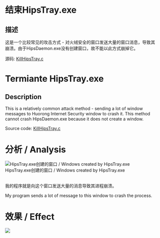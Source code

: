 # 结束HipsTray.exe

## 描述

这是一个比较常见的攻击方式 - 对火绒安全的窗口发送大量的窗口消息，导致其崩溃。由于HipsDaemon.exe没有创建窗口，故不能以此方式崩掉它。

源码: [KillHipsTray.c](KillHipsTray.c)

# Termiante HipsTray.exe

## Description

This is a relatively common attack method - sending a lot of window messages to Huorong Internet Security window to crash it. This method cannot crash HipsDaemon.exe because it does not create a window.

Source code: [KillHipsTray.c](KillHipsTray.c)

# 分析 / Analysis

![HipsTray.exe创建的窗口 / Windows created by HipsTray.exe](Window.png)
<br>HipsTray.exe创建的窗口 / Windows created by HipsTray.exe<br><br>

我的程序就是向这个窗口发送大量的消息导致其进程崩溃。

My program sends a lot of message to this window to crash the process.

# 效果 / Effect
![](GIF.gif)
